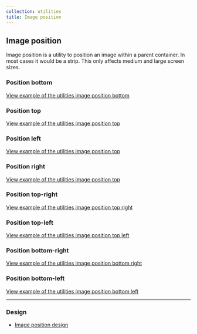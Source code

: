 ```yaml
---
collection: utilities
title: Image position
---
```


## Image position

Image position is a utility to position an image within a parent container. In
most cases it would be a strip. This only affects medium and large screen sizes.

### Position bottom

<a href="https://canonical-web-and-design.github.io/vanilla-framework/examples/utilities/image-position/bottom/"
  class="js-example">
  View example of the utilities image position bottom
</a>

### Position top

<a href="https://canonical-web-and-design.github.io/vanilla-framework/examples/utilities/image-position/top/"
  class="js-example">
  View example of the utilities image position top
</a>

### Position left

<a href="https://canonical-web-and-design.github.io/vanilla-framework/examples/utilities/image-position/left/"
  class="js-example">
  View example of the utilities image position top
</a>

### Position right

<a href="https://canonical-web-and-design.github.io/vanilla-framework/examples/utilities/image-position/right/"
  class="js-example">
  View example of the utilities image position top
</a>

### Position top-right

<a href="https://canonical-web-and-design.github.io/vanilla-framework/examples/utilities/image-position/top-right/"
  class="js-example">
  View example of the utilities image position top right
</a>

### Position top-left

<a href="https://canonical-web-and-design.github.io/vanilla-framework/examples/utilities/image-position/top-left/"
  class="js-example">
  View example of the utilities image position top left
</a>

### Position bottom-right

<a href="https://canonical-web-and-design.github.io/vanilla-framework/examples/utilities/image-position/bottom-right/"
  class="js-example">
  View example of the utilities image position bottom right
</a>

### Position bottom-left

<a href="https://canonical-web-and-design.github.io/vanilla-framework/examples/utilities/image-position/bottom-left/"
  class="js-example">
  View example of the utilities image position bottom left
</a>

<hr />

### Design

* [Image position design](https://github.com/ubuntudesign/vanilla-design/tree/master/Image%20position)

